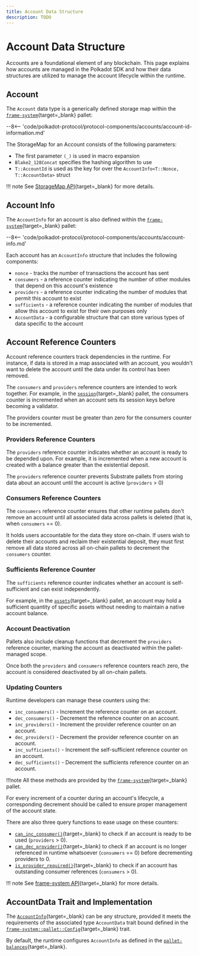 ```yaml
---
title: Account Data Structure
description: TODO
---
```


# Account Data Structure

Accounts are a foundational element of any blockchain. This page explains how accounts are managed in the Polkadot SDK and how their data structures are utilized to manage the account lifecycle within the runtime.

## Account

The `Account` data type is a generically defined storage map within the [`frame-system`](https://paritytech.github.io/polkadot-sdk/master/src/frame_system/lib.rs.html#900){target=\_blank} pallet:

 --8<-- 'code/polkadot-protocol/protocol-components/accounts/account-id-information.md'

The StorageMap for an Account consists of the following parameters:

- The first parameter `(_)` is used in macro expansion
- `Blake2_128Concat` specifies the hashing algorithm to use
- `T::AccountId` is used as the key for over the `AccountInfo<T::Nonce, T::AccountData>` struct

!!! note
    See [StorageMap API](https://paritytech.github.io/polkadot-sdk/master/frame_support/storage/types/struct.StorageMap.html){target=\_blank} for more details.

## Account Info

The `AccountInfo` for an account is also defined within the [`frame-system`](https://paritytech.github.io/polkadot-sdk/master/src/frame_system/lib.rs.html){target=\_blank} pallet:

--8<-- 'code/polkadot-protocol/protocol-components/accounts/account-info.md'

Each account has an `AccountInfo` structure that includes the following components:

- `nonce` - tracks the number of transactions the account has sent
- `consumers` - a reference counter indicating the number of other modules that depend on this account's existence
- `providers` - a reference counter indicating the number of modules that permit this account to exist
- `sufficients` - a reference counter indicating the number of modules that allow this account to exist for their own purposes only
- `AccountData` - a configurable structure that can store various types of data specific to the account

## Account Reference Counters

Account reference counters track dependencies in the runtime. For instance, if data is stored in a map associated with an account, you wouldn't want to delete the account until the data under its control has been removed.

The `consumers` and `providers` reference counters are intended to work together. For example, in the [`session`](https://docs.rs/pallet-session/latest/pallet_session/){target=\_blank} pallet, the consumers counter is incremented when an account sets its session keys before becoming a validator. 

The providers counter must be greater than zero for the consumers counter to be incremented.

### Providers Reference Counters

The `providers` reference counter indicates whether an account is ready to be depended upon. For example, it is incremented when a new account is created with a balance greater than the existential deposit.

The `providers` reference counter prevents Substrate pallets from storing data about an account until the account is active (`providers` > 0)

### Consumers Reference Counters

The `consumers` reference counter ensures that other runtime pallets don't remove an account until all associated data across pallets is deleted (that is, when `consumers` == 0). 

It holds users accountable for the data they store on-chain. If users wish to delete their accounts and reclaim their existential deposit, they must first remove all data stored across all on-chain pallets to decrement the `consumers` counter.

### Sufficients Reference Counter

The `sufficients` reference counter indicates whether an account is self-sufficient and can exist independently. 

For example, in the [`assets`](https://paritytech.github.io/polkadot-sdk/master/pallet_assets/index.html){target=\_blank} pallet, an account may hold a sufficient quantity of specific assets without needing to maintain a native account balance.

### Account Deactivation 

Pallets also include cleanup functions that decrement the `providers` reference counter, marking the account as deactivated within the pallet-managed scope. 

Once both the `providers` and `consumers` reference counters reach zero, the account is considered deactivated by all on-chain pallets.

### Updating Counters

Runtime developers can manage these counters using the:

-  `inc_consumers()` - Increment the reference counter on an account.
- `dec_consumers()` - Decrement the reference counter on an account.
- `inc_providers()` - Increment the provider reference counter on an account.
- `dec_providers()` - Decrement the provider reference counter on an account.
- `inc_sufficients()` - Increment the self-sufficient reference counter on an account.
- `dec_sufficients()` - Decrement the sufficients reference counter on an account.

!!!note
    All these methods are provided by the [`frame-system`](https://paritytech.github.io/polkadot-sdk/master/frame_system/pallet/struct.Pallet.html#method){target=\_blank} pallet.

For every increment of a counter during an account's lifecycle, a corresponding decrement should be called to ensure proper management of the account state.

There are also three query functions to ease usage on these counters:

- [`can_inc_consumer()`](https://paritytech.github.io/polkadot-sdk/master/frame_system/pallet/struct.Pallet.html#method.can_inc_consumer){target=\_blank} to check if an account is ready to be used (`providers` > 0).
- [`can_dec_provider()`](https://paritytech.github.io/polkadot-sdk/master/frame_system/pallet/struct.Pallet.html#method.can_dec_provider){target=\_blank} to check if an account is no longer referenced in runtime whatsoever (`consumers` == 0) before decrementing providers to 0.
- [`is_provider_required()`](https://paritytech.github.io/polkadot-sdk/master/frame_system/pallet/struct.Pallet.html#method.is_provider_required){target=\_blank} to check if an account has outstanding consumer references (`consumers` > 0).

!!! note
    See [frame-system API](https://paritytech.github.io/polkadot-sdk/master/frame_system/pallet/struct.Pallet.html){target=\_blank} for more details.

## AccountData Trait and Implementation

The [`AccountInfo`](https://paritytech.github.io/polkadot-sdk/master/frame_system/struct.AccountInfo.html){target=\_blank} can be any structure, provided it meets the requirements of the associated type `AccountData` trait bound defined in the [`frame-system::pallet::Config`](https://paritytech.github.io/polkadot-sdk/master/frame_system/pallet/trait.Config.html){target=\_blank} trait. 

By default, the runtime configures `AccountInfo` as defined in the [`pallet-balances`](https://paritytech.github.io/polkadot-sdk/master/pallet_balances/struct.AccountData.html){target=\_blank}.